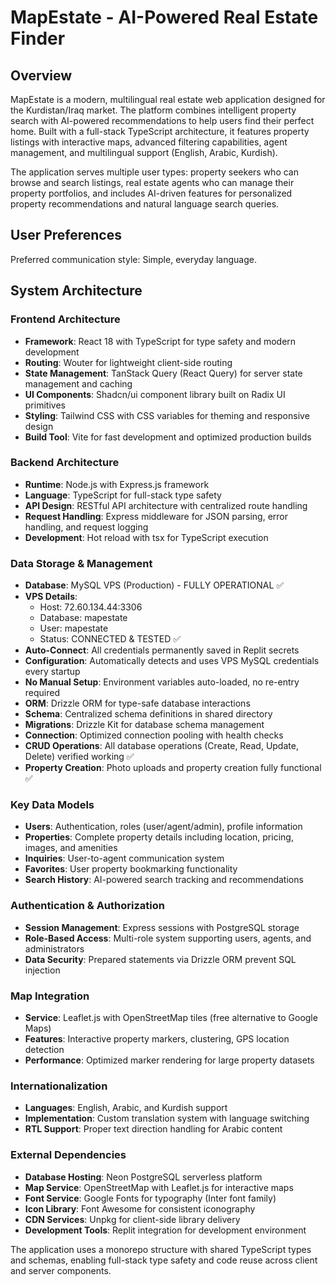 # MapEstate - AI-Powered Real Estate Finder

## Overview

MapEstate is a modern, multilingual real estate web application designed for the Kurdistan/Iraq market. The platform combines intelligent property search with AI-powered recommendations to help users find their perfect home. Built with a full-stack TypeScript architecture, it features property listings with interactive maps, advanced filtering capabilities, agent management, and multilingual support (English, Arabic, Kurdish).

The application serves multiple user types: property seekers who can browse and search listings, real estate agents who can manage their property portfolios, and includes AI-driven features for personalized property recommendations and natural language search queries.

## User Preferences

Preferred communication style: Simple, everyday language.

## System Architecture

### Frontend Architecture
- **Framework**: React 18 with TypeScript for type safety and modern development
- **Routing**: Wouter for lightweight client-side routing
- **State Management**: TanStack Query (React Query) for server state management and caching
- **UI Components**: Shadcn/ui component library built on Radix UI primitives
- **Styling**: Tailwind CSS with CSS variables for theming and responsive design
- **Build Tool**: Vite for fast development and optimized production builds

### Backend Architecture
- **Runtime**: Node.js with Express.js framework
- **Language**: TypeScript for full-stack type safety
- **API Design**: RESTful API architecture with centralized route handling
- **Request Handling**: Express middleware for JSON parsing, error handling, and request logging
- **Development**: Hot reload with tsx for TypeScript execution

### Data Storage & Management
- **Database**: MySQL VPS (Production) - FULLY OPERATIONAL ✅
- **VPS Details**: 
  - Host: 72.60.134.44:3306
  - Database: mapestate
  - User: mapestate 
  - Status: CONNECTED & TESTED ✅
- **Auto-Connect**: All credentials permanently saved in Replit secrets
- **Configuration**: Automatically detects and uses VPS MySQL credentials every startup
- **No Manual Setup**: Environment variables auto-loaded, no re-entry required
- **ORM**: Drizzle ORM for type-safe database interactions
- **Schema**: Centralized schema definitions in shared directory  
- **Migrations**: Drizzle Kit for database schema management
- **Connection**: Optimized connection pooling with health checks
- **CRUD Operations**: All database operations (Create, Read, Update, Delete) verified working ✅
- **Property Creation**: Photo uploads and property creation fully functional ✅

### Key Data Models
- **Users**: Authentication, roles (user/agent/admin), profile information
- **Properties**: Complete property details including location, pricing, images, and amenities
- **Inquiries**: User-to-agent communication system
- **Favorites**: User property bookmarking functionality
- **Search History**: AI-powered search tracking and recommendations

### Authentication & Authorization
- **Session Management**: Express sessions with PostgreSQL storage
- **Role-Based Access**: Multi-role system supporting users, agents, and administrators
- **Data Security**: Prepared statements via Drizzle ORM prevent SQL injection

### Map Integration
- **Service**: Leaflet.js with OpenStreetMap tiles (free alternative to Google Maps)
- **Features**: Interactive property markers, clustering, GPS location detection
- **Performance**: Optimized marker rendering for large property datasets

### Internationalization
- **Languages**: English, Arabic, and Kurdish support
- **Implementation**: Custom translation system with language switching
- **RTL Support**: Proper text direction handling for Arabic content

### External Dependencies

- **Database Hosting**: Neon PostgreSQL serverless platform
- **Map Service**: OpenStreetMap with Leaflet.js for interactive maps
- **Font Service**: Google Fonts for typography (Inter font family)
- **Icon Library**: Font Awesome for consistent iconography
- **CDN Services**: Unpkg for client-side library delivery
- **Development Tools**: Replit integration for development environment

The application uses a monorepo structure with shared TypeScript types and schemas, enabling full-stack type safety and code reuse across client and server components.